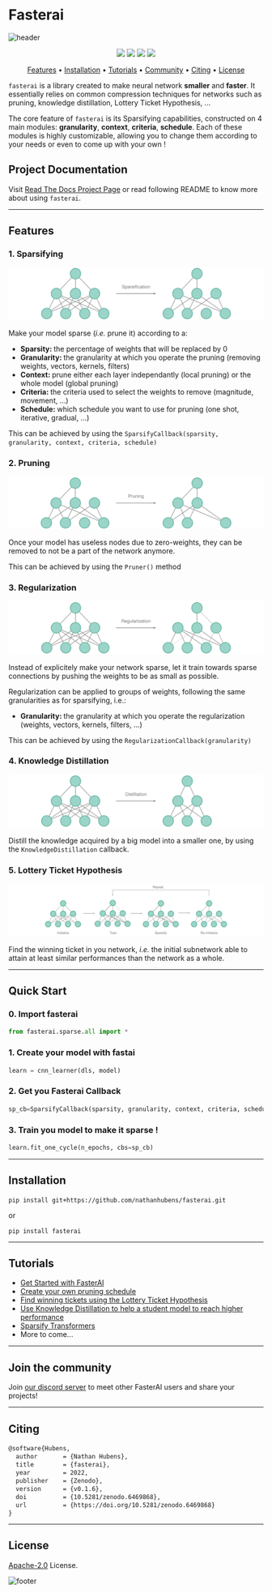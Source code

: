 # Fasterai



![header](https://capsule-render.vercel.app/api?type=waving&color=008080&height=300&section=header&text=fasterai%20&fontSize=90&animation=fadeIn&fontAlignY=38&desc=A%20Library%20to%20make%20smaller%20and%20faster%20neural%20networks&descAlignY=51&descAlign=62)

<p align="center">
    <a href="https://pypi.org/project/fasterai/"><img src="https://img.shields.io/pypi/v/fasterai?color=%235BAFAF"></a>
    <a href="https://pypi.org/project/fasterai/"><img src="https://static.pepy.tech/personalized-badge/fasterai?color=%235BAFAFperiod=total&units=international_system&left_color=grey&right_color=%235BAFAF&left_text=downloads"></a>
    <a href="https://opensource.org/licenses/MIT"><img src="https://img.shields.io/github/license/nathanhubens/fasterai?color=%235bafaf"></a>
    <a href="https://pypi.org/project/fasterai/"><img src="https://img.shields.io/badge/DOI-10.5281%2Fzenodo.6469868-y?color=%235BAFAF"></a>
</p>


<p align="center">
  <a href="#features">Features</a> •
  <a href="#installation">Installation</a> •
  <a href="#tutorials">Tutorials</a> •
  <a href="#community">Community</a> •
  <a href="#citing">Citing</a> •
  <a href="#license">License</a>
</p>

`fasterai` is a library created to make neural network **smaller** and **faster**. It essentially relies on common compression techniques for networks such as pruning, knowledge distillation, Lottery Ticket Hypothesis, ...

The core feature of `fasterai` is its Sparsifying capabilities, constructed on 4 main modules: **granularity**, **context**, **criteria**, **schedule**. Each of these modules is highly customizable, allowing you to change them according to your needs or even to come up with your own !

## Project Documentation

Visit [Read The Docs Project Page](https://nathanhubens.github.io/fasterai/) or read following README to know more about using `fasterai`.

---

##  Features

### 1. Sparsifying

![alt text](nbs/imgs/sparsification.png "Sparsification")

Make your model sparse (*i.e.* prune it) according to a:
- <b>Sparsity: </b> the percentage of weights that will be replaced by 0
- <b>Granularity: </b> the granularity at which you operate the pruning (removing weights, vectors, kernels, filters)
- <b>Context: </b> prune either each layer independantly (local pruning) or the whole model (global pruning)
- <b>Criteria: </b> the criteria used to select the weights to remove (magnitude, movement, ...)
- <b>Schedule: </b> which schedule you want to use for pruning (one shot, iterative, gradual, ...)

This can be achieved by using the `SparsifyCallback(sparsity, granularity, context, criteria, schedule)`

### 2. Pruning

![alt text](nbs/imgs/pruning_readme.png "Pruning")

Once your model has useless nodes due to zero-weights, they can be removed to not be a part of the network anymore.

This can be achieved by using the `Pruner()` method

### 3. Regularization

![alt text](nbs/imgs/regularization.png "Regularization")

Instead of explicitely make your network sparse, let it train towards sparse connections by pushing the weights to be as small as possible.

Regularization can be applied to groups of weights, following the same granularities as for sparsifying, i.e.:
- <b>Granularity: </b> the granularity at which you operate the regularization (weights, vectors, kernels, filters, ...)

This can be achieved by using the `RegularizationCallback(granularity)`

### 4. Knowledge Distillation

![alt text](nbs/imgs/distillation.png "Distillation")

Distill the knowledge acquired by a big model into a smaller one, by using the `KnowledgeDistillation` callback.

### 5. Lottery Ticket Hypothesis

![alt text](nbs/imgs/LTH.png "Lottery Ticket Hypothesis")

Find the winning ticket in you network, *i.e.* the initial subnetwork able to attain at least similar performances than the network as a whole.

---

##  Quick Start

### 0. Import fasterai

```python
from fasterai.sparse.all import *
```

### 1. Create your model with fastai

```python
learn = cnn_learner(dls, model)
```

### 2. Get you Fasterai Callback

```python
sp_cb=SparsifyCallback(sparsity, granularity, context, criteria, schedule)
```

### 3. Train you model to make it sparse !

```python
learn.fit_one_cycle(n_epochs, cbs=sp_cb)
```

---

##  Installation


```
pip install git+https://github.com/nathanhubens/fasterai.git
```

or 

```
pip install fasterai
```

---

## Tutorials

- [Get Started with FasterAI](https://nathanhubens.github.io/fasterai/quickstart.html)
- [Create your own pruning schedule](https://nathanhubens.github.io/fasterai/tutorial.schedules.html)
- [Find winning tickets using the Lottery Ticket Hypothesis](https://nathanhubens.github.io/fasterai/tutorial.lottery_ticket.html)
- [Use Knowledge Distillation to help a student model to reach higher performance](https://nathanhubens.github.io/fasterai/tutorial.knowledge_distillation.html)
- [Sparsify Transformers](https://nathanhubens.github.io/fasterai/tutorial.transformers.html)
- More to come...

---

## Join the community

Join [our discord server](https://discord.gg/32BwhJSB9u) to meet other FasterAI users and share your projects!

---

##  Citing
```
@software{Hubens,
  author       = {Nathan Hubens},
  title        = {fasterai},
  year         = 2022,
  publisher    = {Zenodo},
  version      = {v0.1.6},
  doi          = {10.5281/zenodo.6469868},
  url          = {https://doi.org/10.5281/zenodo.6469868}
}
```

---

## License

[Apache-2.0](https://www.apache.org/licenses/) License.

![footer](https://capsule-render.vercel.app/api?type=waving&color=008080&height=100&section=footer)
